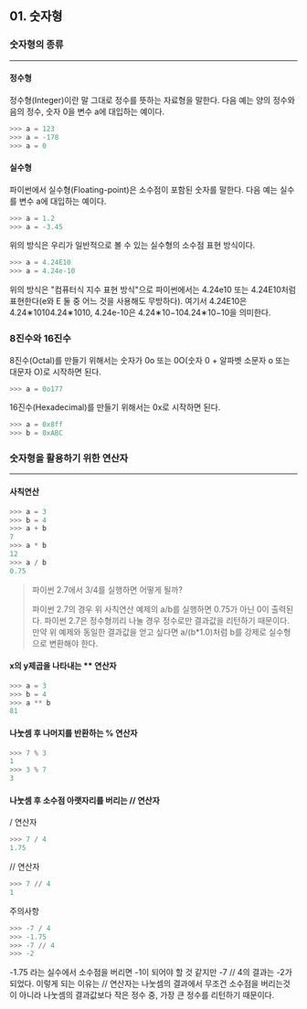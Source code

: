 ## 01. 숫자형

### 숫자형의 종류
- - -
#### 정수형
정수형(Integer)이란 말 그대로 정수를 뜻하는 자료형을 말한다. 다음 예는 양의 정수와 음의 정수, 숫자 0을 변수 a에 대입하는 예이다.
```python
>>> a = 123
>>> a = -178
>>> a = 0
```

#### 실수형
파이썬에서 실수형(Floating-point)은 소수점이 포함된 숫자를 말한다. 다음 예는 실수를 변수 a에 대입하는 예이다.
```python
>>> a = 1.2
>>> a = -3.45
```
위의 방식은 우리가 일반적으로 볼 수 있는 실수형의 소수점 표현 방식이다.
```python
>>> a = 4.24E10
>>> a = 4.24e-10
```
위의 방식은 "컴퓨터식 지수 표현 방식"으로 파이썬에서는 4.24e10 또는 4.24E10처럼 표현한다(e와 E 둘 중 어느 것을 사용해도 무방하다).
여기서 4.24E10은 4.24∗10104.24∗1010, 4.24e-10은 4.24∗10−104.24∗10−10을 의미한다.

### 8진수와 16진수
8진수(Octal)를 만들기 위해서는 숫자가 0o 또는 0O(숫자 0 + 알파벳 소문자 o 또는 대문자 O)로 시작하면 된다.
```python
>>> a = 0o177
```
16진수(Hexadecimal)를 만들기 위해서는 0x로 시작하면 된다.
```python
>>> a = 0x8ff
>>> b = 0xABC
```

### 숫자형을 활용하기 위한 연산자
- - -
#### 사칙연산
```python
>>> a = 3
>>> b = 4
>>> a + b
7
>>> a * b
12
>>> a / b
0.75
```
> 파이썬 2.7에서 3/4를 실행하면 어떻게 될까?
>
> 파이썬 2.7의 경우 위 사칙연산 예제의 a/b를 실행하면 0.75가 아닌 0이 출력된다.
> 파이썬 2.7은 정수형끼리 나눌 경우 정수로만 결과값을 리턴하기 때문이다.
> 만약 위 예제와 동일한 결과값을 얻고 싶다면 a/(b*1.0)처럼 b를 강제로 실수형으로 변환해야 한다.

#### x의 y제곱을 나타내는 ** 연산자
```python
>>> a = 3
>>> b = 4
>>> a ** b
81
```

#### 나눗셈 후 나머지를 반환하는 % 연산자
```python
>>> 7 % 3
1
>>> 3 % 7
3
```

#### 나눗셈 후 소수점 아랫자리를 버리는 // 연산자
/ 연산자
```python
>>> 7 / 4
1.75
```
// 연산자
```python
>>> 7 // 4
1
```
주의사항
```python
>>> -7 / 4
>>> -1.75
>>> -7 // 4
>>> -2
```
-1.75 라는 실수에서 소수점을 버리면 -1이 되어야 할 것 같지만 -7 // 4의 결과는 -2가 되었다.
이렇게 되는 이유는 // 연산자는 나눗셈의 결과에서 무조건 소수점을 버리는것이 아니라
나눗셈의 결과값보다 작은 정수 중, 가장 큰 정수를 리턴하기 때문이다.